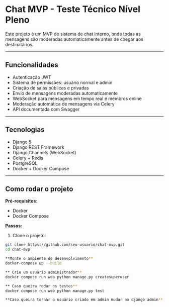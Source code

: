 # Chat MVP - Teste Técnico Nível Pleno

Este projeto é um MVP de sistema de chat interno, onde todas as mensagens são moderadas automaticamente antes de chegar aos destinatários.

---

## Funcionalidades

- Autenticação JWT
- Sistema de permissões: usuário normal e admin
- Criação de salas públicas e privadas
- Envio de mensagens moderadas automaticamente
- WebSocket para mensagens em tempo real e membros online
- Moderação automática de mensagens via Celery
- API documentada com Swagger

---

## Tecnologias

- Django 5
- Django REST Framework
- Django Channels (WebSocket)
- Celery + Redis
- PostgreSQL
- Docker + Docker Compose

---

## Como rodar o projeto

**Pré-requisitos**:
- Docker
- Docker Compose

**Passos**:

1. Clone o projeto:

```bash
git clone https://github.com/seu-usuario/chat-mvp.git
cd chat-mvp

**Monte o ambiente de desenvolvimento**
docker-compose up --build

** Crie um usuário administrador**
docker compose run web python manage.py createsuperuser

** Caso queira rodar os testes**
docker compose run web python manage.py test

**Caso queira tornar o usuário criado em admin mudar no django admin**
```